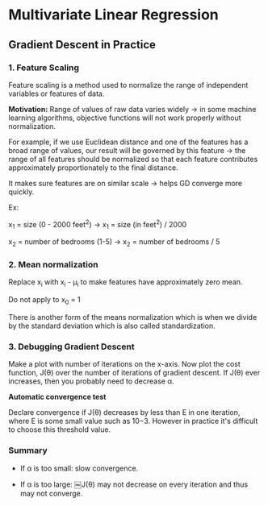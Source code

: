 # Multivariate Linear Regression



## Gradient Descent in Practice

### 1. Feature Scaling
Feature scaling is a method used to normalize the range of independent variables or features of data.

**Motivation:** Range of values of raw data varies widely &rarr; in some machine learning algorithms, objective functions will not work properly without normalization.

For example, if we use Euclidean distance and one of the features has a broad range of values, our result will be governed by this feature &rarr; the range of all features should be normalized so that each feature contributes approximately proportionately to the final distance.


It makes sure features are on similar scale &rarr; helps GD converge more quickly.



Ex:



x<sub>1</sub> = size (0 - 2000 feet<sup>2</sup>) &rarr; x<sub>1</sub> = size (in feet<sup>2</sup>) / 2000



x<sub>2</sub> = number of bedrooms (1-5) &rarr; x<sub>2</sub> = number of bedrooms / 5



### 2. Mean normalization



Replace x<sub>i</sub> with x<sub>i</sub> - μ<sub>i</sub> to make features have approximately zero mean.

Do not apply to x<sub>0</sub> = 1



There is another form of the means normalization which is when we divide by the standard deviation which is also called standardization.

### 3. Debugging Gradient Descent

Make a plot with number of iterations on the x-axis. Now plot the cost function, J(θ) over the number of iterations of gradient descent. If J(θ) ever increases, then you probably need to decrease α.


**Automatic convergence test**

Declare convergence if J(θ) decreases by less than E in one iteration, where E is some small value such as 10−3. However in practice it's difficult to choose this threshold value.

### Summary

- If α is too small: slow convergence.

- If α is too large: ￼J(θ) may not decrease on every iteration and thus may not converge.
